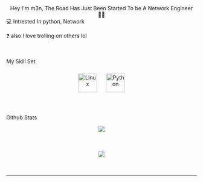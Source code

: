 <div align="center">
</div>


<div align="center">Hey I'm m3n, The Road Has Just Been Started To be A Network Engineer 👨‍💻</div>
💻 Intrested In python, Network

❓ also I love trolling on others lol  


<br/>


My Skill Set
<div align="center">
<a href="https://www.linux.org/" target="_blank"><img style="margin: 10px" src="https://profilinator.rishav.dev/skills-assets/linux-original.svg" alt="Linux" height="50" /></a>
<a href="https://www.python.org/" target="_blank"><img style="margin: 10px" src="https://profilinator.rishav.dev/skills-assets/python-original.svg" alt="Python" height="50" /></a>
</div>

</td><td valign="top" width="33%">



</td></tr></table>

<br/>

<br/>


Github Stats
<div align="center"><img src="https://github-readme-stats.vercel.app/api?username=rootL0r&show_icons=true&count_private=true&hide_border=true" align="center" /></div>

<br/>



<br/>


<br/>

<div align="center">
<img src="https://komarev.com/ghpvc/?username=rootMx7&&style=flat-square" align="center" />
</div>


<br/>


<br />

----
